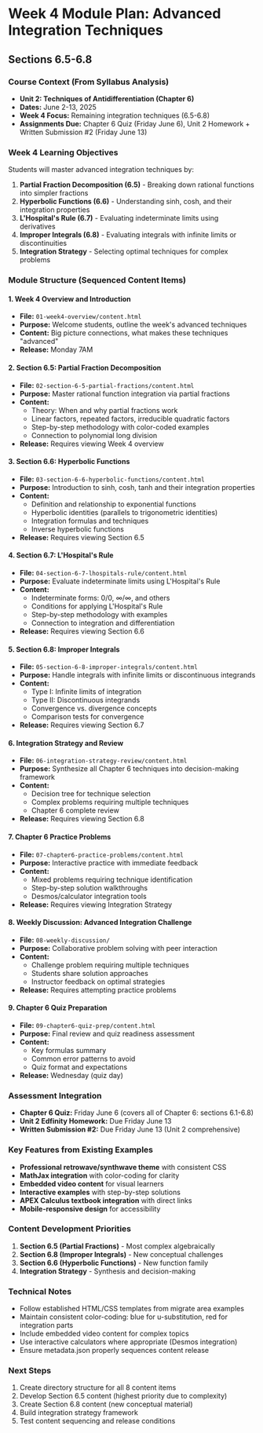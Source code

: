 # Week 4 Module Plan: Advanced Integration Techniques
## Sections 6.5-6.8

### **Course Context (From Syllabus Analysis)**
- **Unit 2: Techniques of Antidifferentiation (Chapter 6)** 
- **Dates:** June 2-13, 2025
- **Week 4 Focus:** Remaining integration techniques (6.5-6.8)
- **Assignments Due:** Chapter 6 Quiz (Friday June 6), Unit 2 Homework + Written Submission #2 (Friday June 13)

### **Week 4 Learning Objectives**
Students will master advanced integration techniques by:
1. **Partial Fraction Decomposition (6.5)** - Breaking down rational functions into simpler fractions
2. **Hyperbolic Functions (6.6)** - Understanding sinh, cosh, and their integration properties  
3. **L'Hospital's Rule (6.7)** - Evaluating indeterminate limits using derivatives
4. **Improper Integrals (6.8)** - Evaluating integrals with infinite limits or discontinuities
5. **Integration Strategy** - Selecting optimal techniques for complex problems

### **Module Structure (Sequenced Content Items)**

#### **1. Week 4 Overview and Introduction**
- **File:** `01-week4-overview/content.html`
- **Purpose:** Welcome students, outline the week's advanced techniques
- **Content:** Big picture connections, what makes these techniques "advanced"
- **Release:** Monday 7AM

#### **2. Section 6.5: Partial Fraction Decomposition**
- **File:** `02-section-6-5-partial-fractions/content.html`
- **Purpose:** Master rational function integration via partial fractions
- **Content:** 
  - Theory: When and why partial fractions work
  - Linear factors, repeated factors, irreducible quadratic factors
  - Step-by-step methodology with color-coded examples
  - Connection to polynomial long division
- **Release:** Requires viewing Week 4 overview

#### **3. Section 6.6: Hyperbolic Functions**
- **File:** `03-section-6-6-hyperbolic-functions/content.html`
- **Purpose:** Introduction to sinh, cosh, tanh and their integration properties
- **Content:**
  - Definition and relationship to exponential functions
  - Hyperbolic identities (parallels to trigonometric identities)
  - Integration formulas and techniques
  - Inverse hyperbolic functions
- **Release:** Requires viewing Section 6.5

#### **4. Section 6.7: L'Hospital's Rule**
- **File:** `04-section-6-7-lhospitals-rule/content.html`
- **Purpose:** Evaluate indeterminate limits using L'Hospital's Rule
- **Content:**
  - Indeterminate forms: 0/0, ∞/∞, and others
  - Conditions for applying L'Hospital's Rule
  - Step-by-step methodology with examples
  - Connection to integration and differentiation
- **Release:** Requires viewing Section 6.6

#### **5. Section 6.8: Improper Integrals**
- **File:** `05-section-6-8-improper-integrals/content.html`
- **Purpose:** Handle integrals with infinite limits or discontinuous integrands
- **Content:**
  - Type I: Infinite limits of integration
  - Type II: Discontinuous integrands  
  - Convergence vs. divergence concepts
  - Comparison tests for convergence
- **Release:** Requires viewing Section 6.7

#### **6. Integration Strategy and Review**
- **File:** `06-integration-strategy-review/content.html`
- **Purpose:** Synthesize all Chapter 6 techniques into decision-making framework
- **Content:**
  - Decision tree for technique selection
  - Complex problems requiring multiple techniques
  - Chapter 6 complete review
- **Release:** Requires viewing Section 6.8

#### **7. Chapter 6 Practice Problems**
- **File:** `07-chapter6-practice-problems/content.html`
- **Purpose:** Interactive practice with immediate feedback
- **Content:**
  - Mixed problems requiring technique identification
  - Step-by-step solution walkthroughs
  - Desmos/calculator integration tools
- **Release:** Requires viewing Integration Strategy

#### **8. Weekly Discussion: Advanced Integration Challenge**
- **File:** `08-weekly-discussion/`
- **Purpose:** Collaborative problem solving with peer interaction
- **Content:** 
  - Challenge problem requiring multiple techniques
  - Students share solution approaches
  - Instructor feedback on optimal strategies
- **Release:** Requires attempting practice problems

#### **9. Chapter 6 Quiz Preparation**
- **File:** `09-chapter6-quiz-prep/content.html`
- **Purpose:** Final review and quiz readiness assessment
- **Content:**
  - Key formulas summary
  - Common error patterns to avoid
  - Quiz format and expectations
- **Release:** Wednesday (quiz day)

### **Assessment Integration**
- **Chapter 6 Quiz:** Friday June 6 (covers all of Chapter 6: sections 6.1-6.8)
- **Unit 2 Edfinity Homework:** Due Friday June 13 
- **Written Submission #2:** Due Friday June 13 (Unit 2 comprehensive)

### **Key Features from Existing Examples**
- **Professional retrowave/synthwave theme** with consistent CSS
- **MathJax integration** with color-coding for clarity
- **Embedded video content** for visual learners
- **Interactive examples** with step-by-step solutions
- **APEX Calculus textbook integration** with direct links
- **Mobile-responsive design** for accessibility

### **Content Development Priorities**
1. **Section 6.5 (Partial Fractions)** - Most complex algebraically
2. **Section 6.8 (Improper Integrals)** - New conceptual challenges
3. **Section 6.6 (Hyperbolic Functions)** - New function family
4. **Integration Strategy** - Synthesis and decision-making

### **Technical Notes**
- Follow established HTML/CSS templates from migrate area examples
- Maintain consistent color-coding: blue for u-substitution, red for integration parts
- Include embedded video content for complex topics
- Use interactive calculators where appropriate (Desmos integration)
- Ensure metadata.json properly sequences content release

### **Next Steps**
1. Create directory structure for all 8 content items
2. Develop Section 6.5 content (highest priority due to complexity)  
3. Create Section 6.8 content (new conceptual material)
4. Build integration strategy framework
5. Test content sequencing and release conditions